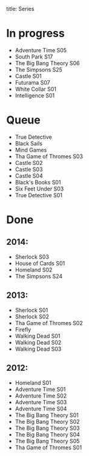 title: Series

# In progress

- Adventure Time S05 
- South Park S17
- The Big Bang Theory S06
- The Simpsons S25
- Castle S01
- Futurama S07
- White Collar S01
- Intelligence S01

# Queue

- True Detective
- Black Sails
- Mind Games
- Tha Game of Thromes S03
- Castle S02
- Castle S03
- Castle S04
- Black's Books S01
- Six Feet Under S03
- True Detective S01

# Done

## 2014:

- Sherlock S03
- House of Cards S01
- Homeland S02
- The Simpsons S24

## 2013:

- Sherlock S01
- Sherlock S02
- Tha Game of Thromes S02
- Firefly
- Walking Dead S01
- Walking Dead S02
- Walking Dead S03

## 2012:

- Homeland S01
- Adventure Time S01
- Adventure Time S02
- Adventure Time S03
- Adventure Time S04
- The Big Bang Theory S01
- The Big Bang Theory S02
- The Big Bang Theory S03
- The Big Bang Theory S04
- The Big Bang Theory S05
- Tha Game of Thromes S01
